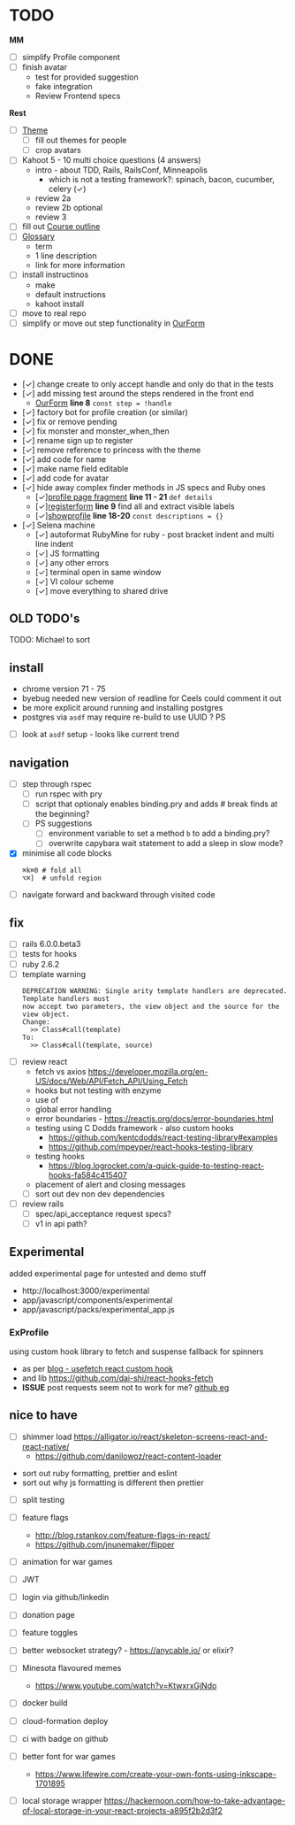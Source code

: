 # TODO

**MM**

- [ ] simplify Profile component
- [ ] finish avatar
  - test for provided suggestion
  - fake integration
  - Review Frontend specs

**Rest**

- [ ] [Theme](docs/theme.md)
  - [ ] fill out themes for people
  - [ ] crop avatars
- [ ] Kahoot 5 - 10 multi choice questions (4 answers)
  - intro - about TDD, Rails, RailsConf, Minneapolis
    - which is not a testing framework?: spinach, bacon, cucumber, celery (✓)
  - review 2a
  - review 2b optional
  - review 3
- [ ] fill out [Course outline](docs/course_outline.md)
- [ ] [Glossary](docs/glossary.md)
  - term
  - 1 line description
  - link for more information
- [ ] install instructinos
  - make
  - default instructions
  - kahoot install
- [ ] move to real repo
- [ ] simplify or move out step functionality in [OurForm](app/javascript/components/OurForm/index.jsx)

# DONE

- [✓] change create to only accept handle and only do that in the tests
- [✓] add missing test around the steps rendered in the front end
  - [OurForm](app/javascript/components/OurForm/index.jsx) **line 8** `const step = !handle`
- [✓] factory bot for profile creation (or similar)
- [✓] fix or remove pending
- [✓] fix monster and monster_when_then
- [✓] rename sign up to register
- [✓] remove reference to princess with the theme
- [✓] add code for name
- [✓] make name field editable
- [✓] add code for avatar
- [✓] hide away complex finder methods in JS specs and Ruby ones
  - [✓][profile page fragment](spec/support/features/page_fragments/profile.rb) **line 11 - 21** `def details`
  - [✓][registerform](app/javascript/components/OurForm/RegisterForm/index.test.jsx) **line 9** find all and extract visible labels
  - [✓][showprofile](app/javascript/components/Profile/ShowProfile/index.test.jsx) **line 18-20** `const descriptions = {}`
- [✓] Selena machine
  - [✓] autoformat RubyMine for ruby - post bracket indent and multi line indent
  - [✓] JS formatting
  - [✓] any other errors
  - [✓] terminal open in same window
  - [✓] VI colour scheme
  - [✓] move everything to shared drive

## OLD TODO's

TODO: Michael to sort

## install

- chrome version 71 - 75
- byebug needed new version of readline for Ceels could comment it out
- be more explicit around running and installing postgres
- postgres via `asdf` may require re-build to use UUID ? PS
- [ ] look at `asdf` setup - looks like current trend

## navigation

- [ ] step through rspec
  - [ ] run rspec with pry
  - [ ] script that optionaly enables binding.pry and adds # break finds at the beginning?
  - [ ] PS suggestions
    - [ ] environment variable to set a method `b` to add a binding.pry?
    - [ ] overwrite capybara wait statement to add a sleep in slow mode?
- [x] minimise all code blocks
  ```
  ⌘k⌘0 # fold all
  ⌥⌘]  # unfold region
  ```
- [ ] navigate forward and backward through visited code

## fix

- [ ] rails 6.0.0.beta3
- [ ] tests for hooks
- [ ] ruby 2.6.2
- [ ] template warning
  ```
  DEPRECATION WARNING: Single arity template handlers are deprecated.  Template handlers must
  now accept two parameters, the view object and the source for the view object.
  Change:
    >> Class#call(template)
  To:
    >> Class#call(template, source)
  ```
- [ ] review react
  - fetch vs axios https://developer.mozilla.org/en-US/docs/Web/API/Fetch_API/Using_Fetch
  - hooks but not testing with enzyme
  - use of
  - global error handling
  - error boundaries - https://reactjs.org/docs/error-boundaries.html
  - testing using C Dodds framework - also custom hooks
    - https://github.com/kentcdodds/react-testing-library#examples
    - https://github.com/mpeyper/react-hooks-testing-library
  - testing hooks
    - https://blog.logrocket.com/a-quick-guide-to-testing-react-hooks-fa584c415407
  - placement of alert and closing messages
  - [ ] sort out dev non dev dependencies
- [ ] review rails
  - [ ] spec/api_acceptance request specs?
  - [ ] v1 in api path?

## Experimental

added experimental page for untested and demo stuff

- http://localhost:3000/experimental
- app/javascript/components/experimental
- app/javascript/packs/experimental_app.js

### ExProfile

using custom hook library to fetch and suspense fallback for spinners

- as per [blog - usefetch react custom hook](https://itnext.io/usefetch-react-custom-hook-for-fetch-api-with-suspense-and-concurrent-mode-in-mind-1d3ba9250e0)
- and lib https://github.com/dai-shi/react-hooks-fetch
- **ISSUE** post requests seem not to work for me? [github eg](https://github.com/dai-shi/react-hooks-fetch/blob/master/examples/02_extended/src/index.js)

## nice to have

- [ ] shimmer load https://alligator.io/react/skeleton-screens-react-and-react-native/
  - https://github.com/danilowoz/react-content-loader
- sort out ruby formatting, prettier and eslint
- sort out why js formatting is different then prettier
- [ ] split testing
- [ ] feature flags
  - http://blog.rstankov.com/feature-flags-in-react/
  - https://github.com/jnunemaker/flipper
- [ ] animation for war games
- [ ] JWT
- [ ] login via github/linkedin
- [ ] donation page
- [ ] feature toggles
- [ ] better websocket strategy? - https://anycable.io/ or elixir?
- [ ] Minesota flavoured memes

  - https://www.youtube.com/watch?v=KtwxrxGjNdo

- [ ] docker build
- [ ] cloud-formation deploy
- [ ] ci with badge on github
- [ ] better font for war games
  - https://www.lifewire.com/create-your-own-fonts-using-inkscape-1701895
- [ ] local storage wrapper https://hackernoon.com/how-to-take-advantage-of-local-storage-in-your-react-projects-a895f2b2d3f2
